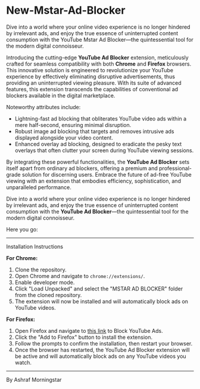 # New-Mstar-Ad-Blocker
Dive into a world where your online video experience is no longer hindered by irrelevant ads, and enjoy the true essence of uninterrupted content consumption with the YouTube Mstar Ad Blocker—the quintessential tool for the modern digital connoisseur.

Introducing the cutting-edge **YouTube Ad Blocker** extension, meticulously crafted for seamless compatibility with both **Chrome** and **Firefox** browsers. This innovative solution is engineered to revolutionize your YouTube experience by effectively eliminating disruptive advertisements, thus providing an uninterrupted viewing pleasure. With its suite of advanced features, this extension transcends the capabilities of conventional ad blockers available in the digital marketplace.

Noteworthy attributes include:

- Lightning-fast ad blocking that obliterates YouTube video ads within a mere half-second, ensuring minimal disruption.
- Robust image ad blocking that targets and removes intrusive ads displayed alongside your video content.
- Enhanced overlay ad blocking, designed to eradicate the pesky text overlays that often clutter your screen during YouTube viewing sessions.

By integrating these powerful functionalities, the **YouTube Ad Blocker** sets itself apart from ordinary ad blockers, offering a premium and professional-grade solution for discerning users. Embrace the future of ad-free YouTube viewing with an extension that embodies efficiency, sophistication, and unparalleled performance.

Dive into a world where your online video experience is no longer hindered by irrelevant ads, and enjoy the true essence of uninterrupted content consumption with the **YouTube Ad Blocker**—the quintessential tool for the modern digital connoisseur.

Here you go:

---

Installation Instructions

**For Chrome:**

1. Clone the repository.
2. Open Chrome and navigate to `chrome://extensions/`.
3. Enable developer mode.
4. Click "Load Unpacked" and select the "MSTAR AD BLOCKER" folder from the cloned repository.
5. The extension will now be installed and will automatically block ads on YouTube videos.

**For Firefox:**

1. Open Firefox and navigate to [this link](https://addons.mozilla.org/firefox/addon/ublock-origin/) to Block YouTube Ads.
2. Click the "Add to Firefox" button to install the extension.
3. Follow the prompts to confirm the installation, then restart your browser.
4. Once the browser has restarted, the YouTube Ad Blocker extension will be active and will automatically block ads on any YouTube videos you watch.

---

By Ashraf Morningstar